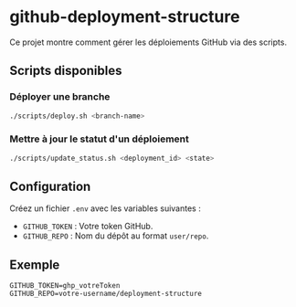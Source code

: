 # github-deployment-structure

Ce projet montre comment gérer les déploiements GitHub via des scripts.

## Scripts disponibles

### Déployer une branche
```bash
./scripts/deploy.sh <branch-name>
```

### Mettre à jour le statut d'un déploiement
```bash
./scripts/update_status.sh <deployment_id> <state>
```

## Configuration
Créez un fichier `.env` avec les variables suivantes :
- `GITHUB_TOKEN` : Votre token GitHub.
- `GITHUB_REPO` : Nom du dépôt au format `user/repo`.

## Exemple
```
GITHUB_TOKEN=ghp_votreToken
GITHUB_REPO=votre-username/deployment-structure
```
